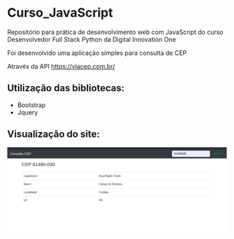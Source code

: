 # Curso_JavaScript
Repositório para prática de desenvolvimento web com JavaScript do curso Desenvolvedor Full Stack Python da Digital Innovation One

Foi desenvolvido uma aplicação simples para consulta de CEP

Através da API https://viacep.com.br/

## Utilização das bibliotecas:

  - Bootstrap
  - Jquery

## Visualização do site:
![Alt Text](https://github.com/renatogual/Curso_Javascript/raw/screenshots/img/appcep.png)



